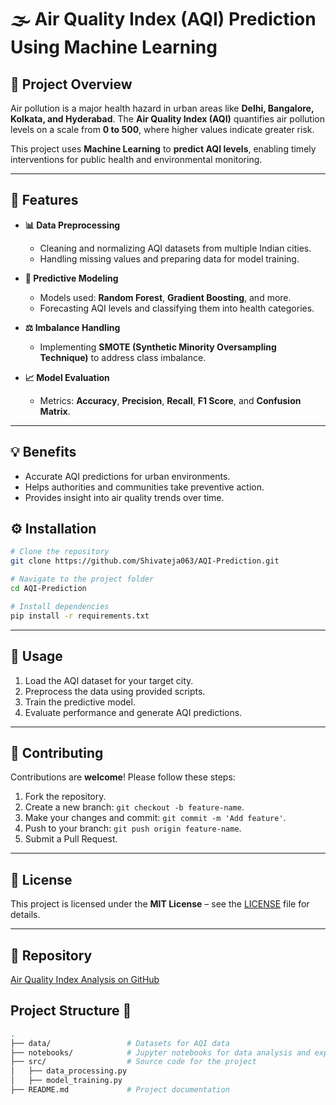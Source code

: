 
# 🌫️ Air Quality Index (AQI) Prediction Using Machine Learning

## 🚀 Project Overview

Air pollution is a major health hazard in urban areas like **Delhi, Bangalore, Kolkata, and Hyderabad**. The **Air Quality Index (AQI)** quantifies air pollution levels on a scale from **0 to 500**, where higher values indicate greater risk.  

This project uses **Machine Learning** to **predict AQI levels**, enabling timely interventions for public health and environmental monitoring.

---

## 🌟 Features

- **📊 Data Preprocessing**  
  - Cleaning and normalizing AQI datasets from multiple Indian cities.  
  - Handling missing values and preparing data for model training.

- **🤖 Predictive Modeling**  
  - Models used: **Random Forest**, **Gradient Boosting**, and more.  
  - Forecasting AQI levels and classifying them into health categories.

- **⚖️ Imbalance Handling**  
  - Implementing **SMOTE (Synthetic Minority Oversampling Technique)** to address class imbalance.

- **📈 Model Evaluation**  
  - Metrics: **Accuracy**, **Precision**, **Recall**, **F1 Score**, and **Confusion Matrix**.

---

## 💡 Benefits

- Accurate AQI predictions for urban environments.  
- Helps authorities and communities take preventive action.  
- Provides insight into air quality trends over time.


## ⚙️ Installation

```bash
# Clone the repository
git clone https://github.com/Shivateja063/AQI-Prediction.git

# Navigate to the project folder
cd AQI-Prediction

# Install dependencies
pip install -r requirements.txt
```

---

## 📝 Usage

1. Load the AQI dataset for your target city.  
2. Preprocess the data using provided scripts.  
3. Train the predictive model.  
4. Evaluate performance and generate AQI predictions.  

---

## 🤝 Contributing

Contributions are **welcome**! Please follow these steps:  

1. Fork the repository.  
2. Create a new branch: `git checkout -b feature-name`.  
3. Make your changes and commit: `git commit -m 'Add feature'`.  
4. Push to your branch: `git push origin feature-name`.  
5. Submit a Pull Request.

---

## 📜 License

This project is licensed under the **MIT License** – see the [LICENSE](LICENSE) file for details.

---

## 🔗 Repository

[Air Quality Index Analysis on GitHub](https://github.com/Shivateja063/AQI-Prediction)  


## Project Structure 📁

```bash
.
├── data/                 # Datasets for AQI data
├── notebooks/            # Jupyter notebooks for data analysis and experimentation
├── src/                  # Source code for the project
│   ├── data_processing.py
│   ├── model_training.py
├── README.md             # Project documentation

```

